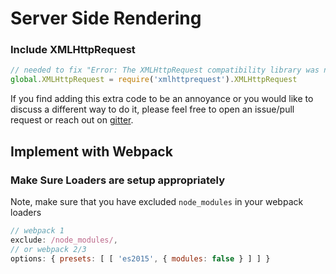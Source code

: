 # Server Side Rendering

### Include XMLHttpRequest

```js
// needed to fix "Error: The XMLHttpRequest compatibility library was not found."
global.XMLHttpRequest = require('xmlhttprequest').XMLHttpRequest
```

If you find adding this extra code to be an annoyance or you would like to discuss a different way to do it, please feel free to open an issue/pull request or reach out on [gitter](https://gitter.im/redux-firebase/Lobby).



## Implement with Webpack

### Make Sure Loaders are setup appropriately
Note, make sure that you have excluded `node_modules` in your webpack loaders

```js
// webpack 1
exclude: /node_modules/,
// or webpack 2/3
options: { presets: [ [ 'es2015', { modules: false } ] ] }
```
